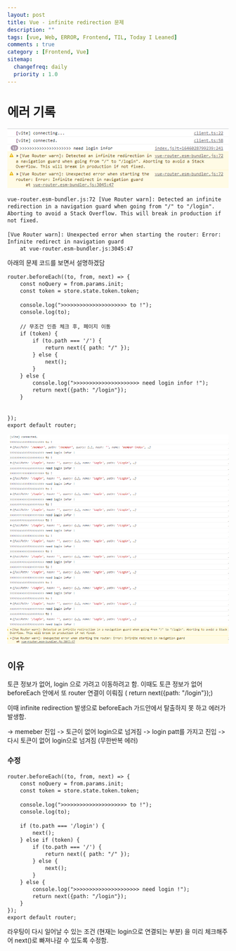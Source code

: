 ```yaml
---
layout: post
title: Vue - infinite redirection 문제
description: ""
tags: [vue, Web, ERROR, Frontend, TIL, Today I Leaned]
comments : true
category : [Frontend, Vue]
sitemap:
  changefreq: daily
  priority : 1.0
---
```


# 에러 기록
<img class="image fit" src="/post/images/2022-02-28-infinite-redirection.png">

```
vue-router.esm-bundler.js:72 [Vue Router warn]: Detected an infinite redirection in a navigation guard when going from "/" to "/login". Aborting to avoid a Stack Overflow. This will break in production if not fixed.

[Vue Router warn]: Unexpected error when starting the router: Error: Infinite redirect in navigation guard
    at vue-router.esm-bundler.js:3045:47
```


아래의 문제 코드를 보면서 설명하겠담


```
router.beforeEach((to, from, next) => {
    const noQuery = from.params.init;
    const token = store.state.token.token;

    console.log(">>>>>>>>>>>>>>>>>>>>> to !");
    console.log(to);

    // 무조건 인증 체크 후, 페이지 이동
    if (token) {
        if (to.path === '/') {
            return next({ path: "/" });
        } else {
            next();
        }
    } else {
        console.log(">>>>>>>>>>>>>>>>>>>>> need login infor !");
        return next({path: "/login"});
    }


});
export default router;

```

<img class="image fit" src="/post/images/2022-02-28-infinite-redirection2.png"> 



## 이유
토큰 정보가 없어, login 으로 가려고 이동하려고 함. 이때도 토큰 정보가 없어 beforeEach 안에서 또 router 연결이 이뤄짐 ( return next({path: "/login"});)

이때 infinite redirection 발생으로 beforeEach 가드안에서 탈출하지 못 하고 에러가 발생함.

 -> memeber 진입
 -> 토근이 없어 login으로 넘겨짐
 -> login patt를 가지고 진입
 -> 다시 토큰이 없어 login으로 넘겨짐 (무한반복 에러)




### 수정

```
router.beforeEach((to, from, next) => {
    const noQuery = from.params.init;
    const token = store.state.token.token;

    console.log(">>>>>>>>>>>>>>>>>>>>> to !");
    console.log(to);
    
    if (to.path === '/login') {
        next();
    } else if (token) {
        if (to.path === '/') {
            return next({ path: "/" });
        } else {
            next();
        }
    } else {
        console.log(">>>>>>>>>>>>>>>>>>>>> need login !");
        return next({path: "/login"});
    }
});
export default router;

```


라우팅이 다시 일어날 수 있는 조건 (현재는 login으로 연결되는 부분) 을 미리 체크해주어 next()로 빠져나갈 수 있도록 수정함.